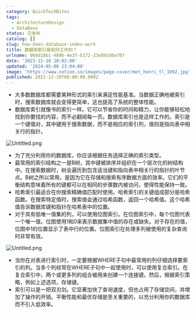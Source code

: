 ```yaml
---
category: QuickTechBites
tags:
  - ArchitectureDesign
  - DataBase
status: 已发布
catalog: []
slug: how-does-database-index-work
title: 数据库索引是如何工作的？
urlname: 068d18b1-489b-4e37-b172-33e892d6a70f
date: '2023-12-10 20:02:00'
updated: '2024-05-08 23:04:00'
image: 'https://www.notion.so/images/page-cover/met_henri_tl_1892.jpg'
published: 2022-12-10T08:00:00.000Z
---
```

- 大多数数据库都需要某种形式的索引来满足性能基准。当数据正确地被索引时，搜索数据库就会变得更简单，这也提高了系统的整体性能。
- 数据库索引就像书的索引一样。它可以节省你的时间和精力，让你能够轻松地找到你要找的内容，而不必翻阅每一页。数据库索引也是这样工作的。索引是一个键值对，其中键用于搜索数据，而不是相应的索引列，值则是指向表中相关行的指针。

![Untitled.png](https://prod-files-secure.s3.us-west-2.amazonaws.com/5d24fe63-e567-4804-86f9-9fdc62e13082/3e87f042-644d-48ab-9a58-227f3d930d71/Untitled.png?X-Amz-Algorithm=AWS4-HMAC-SHA256&X-Amz-Content-Sha256=UNSIGNED-PAYLOAD&X-Amz-Credential=ASIAZI2LB466SN3KSFTU%2F20250411%2Fus-west-2%2Fs3%2Faws4_request&X-Amz-Date=20250411T213441Z&X-Amz-Expires=3600&X-Amz-Security-Token=IQoJb3JpZ2luX2VjEEwaCXVzLXdlc3QtMiJHMEUCIFF3hY5yey17BGCrLJMyVLw1VbXOBsQ8nOQ3tMkU7BKRAiEAviZLtm05BR4R9bDZJd%2Bb3dARBm8OJCGNVQmE8Mw%2FeEwqiAQIxf%2F%2F%2F%2F%2F%2F%2F%2F%2F%2FARAAGgw2Mzc0MjMxODM4MDUiDP%2Fql%2FKozTZBGbzUnCrcAxozVbVzzWZ1e3CkV0TFQ29oDhRf3C2XZO0%2FV%2FH2O5goqDThvr3%2BxgOdfr3FnThQbEhJ63gn%2FOeMgjZcxTbreexOocVRAQAC75DkjTC7iJMGEy%2B%2BqRG9hunuWNpCJdqAE1ZfJ7%2Br9noNWaz1p5d86Ixko%2FJPwe%2FSoT8gYak4OFTx3x6q4%2BQ3IVw%2BLr44yfnGLQBlOoGTDO5T7ILbb8qzECxgAudqFoyw50vHlWi7txVcHKL2HMsfPqH8RygMygm1ZVKNrsI4flJpih%2BIR3UUfkVKb%2B1qpaSKwBml4%2FJjBOUFpgCeoRHspUcCbX%2B6eqRvM%2BCTP7PtEvtShhjc3gAIvGDBxwzMCT57XemJomCgCyyZAi1YLKgikNGHBwR5OtTWejK8t91wEuDddhJxgmqD0MUxKIkx%2BUn8ouBL5tdkKNLTbZPayFOQsT0tZ6xAocvXsIUX6AkPPt4uIQK0ClQr3i1x%2BzzVGG91ASYOL86by1gia5wH7B1uzaxHRVHBZsFSpMEfi7IYacdDPNvRyxoWusVjF0OyzwwRn4eizHWpWA6L%2B7Kbj5xwK%2FQKNAVYOMQkSjUiPJxL4R3G72CxxyBdrQYZtAsq9ce8H7iQUt8W8o1EQv%2BoavRKtOM%2BOVN2MKDv5b8GOqUBiRzsOp47rrX3swrqlbR%2FTCHiaL%2BbIDv1ScsJLpKmTG9NlfYjTQaVZtUrtU%2FHV9Wxjddin%2BVOPwUNZjc383gv46LBPqv%2FpGLUl4QQJgJzC2e3GckzbPmKqD9MZSxhCMI1x8IauUblpX%2FVakGBVqdATgJriSTVwi%2Fajgej5R4mYbf6D8bQDrpZAktYR6bVORi7%2BT4KETnrbYOiA7MBjekq8hhT2by6&X-Amz-Signature=b12a3846550b8b151a023cf157d6976b4640ea046dcaa8ae9dd05f26546fb90b&X-Amz-SignedHeaders=host&x-id=GetObject)

- 为了充分利用你的数据库，你应该根据任务选择正确的索引类型。
- 最常用的索引结构之一是B树，其中键被排序并组织在一个层次化的树结构中。在搜索数据时，树会遍历到包含适当键和指向表中相关行的指针的叶节点。B树之所以常用，是因为它在存储和搜索有序数据方面的效率。它们的平衡结构意味着所有的键都可以在相同的步骤数内被访问，使得性能保持一致。
- 哈希索引最适合在你搜索精确值匹配时使用。哈希索引的关键组成部分是哈希函数。在搜索特定值时，搜索值会通过哈希函数，返回一个哈希值。这个哈希值告诉数据库键和指针在哈希表中的位置。
- 对于具有低唯一值集的列，可以使用位图索引。在位图索引中，每个位图代表一个唯一值。位图使用1和0来表示数据集中值的存在或缺失。对于存在的值，位图中1的位置显示了表中行的位置。位图索引在处理多列被使用的复杂查询时非常有效。

![Untitled.png](https://prod-files-secure.s3.us-west-2.amazonaws.com/5d24fe63-e567-4804-86f9-9fdc62e13082/25e88b4a-737d-484e-85cc-b7fe2444aa3c/Untitled.png?X-Amz-Algorithm=AWS4-HMAC-SHA256&X-Amz-Content-Sha256=UNSIGNED-PAYLOAD&X-Amz-Credential=ASIAZI2LB466SN3KSFTU%2F20250411%2Fus-west-2%2Fs3%2Faws4_request&X-Amz-Date=20250411T213441Z&X-Amz-Expires=3600&X-Amz-Security-Token=IQoJb3JpZ2luX2VjEEwaCXVzLXdlc3QtMiJHMEUCIFF3hY5yey17BGCrLJMyVLw1VbXOBsQ8nOQ3tMkU7BKRAiEAviZLtm05BR4R9bDZJd%2Bb3dARBm8OJCGNVQmE8Mw%2FeEwqiAQIxf%2F%2F%2F%2F%2F%2F%2F%2F%2F%2FARAAGgw2Mzc0MjMxODM4MDUiDP%2Fql%2FKozTZBGbzUnCrcAxozVbVzzWZ1e3CkV0TFQ29oDhRf3C2XZO0%2FV%2FH2O5goqDThvr3%2BxgOdfr3FnThQbEhJ63gn%2FOeMgjZcxTbreexOocVRAQAC75DkjTC7iJMGEy%2B%2BqRG9hunuWNpCJdqAE1ZfJ7%2Br9noNWaz1p5d86Ixko%2FJPwe%2FSoT8gYak4OFTx3x6q4%2BQ3IVw%2BLr44yfnGLQBlOoGTDO5T7ILbb8qzECxgAudqFoyw50vHlWi7txVcHKL2HMsfPqH8RygMygm1ZVKNrsI4flJpih%2BIR3UUfkVKb%2B1qpaSKwBml4%2FJjBOUFpgCeoRHspUcCbX%2B6eqRvM%2BCTP7PtEvtShhjc3gAIvGDBxwzMCT57XemJomCgCyyZAi1YLKgikNGHBwR5OtTWejK8t91wEuDddhJxgmqD0MUxKIkx%2BUn8ouBL5tdkKNLTbZPayFOQsT0tZ6xAocvXsIUX6AkPPt4uIQK0ClQr3i1x%2BzzVGG91ASYOL86by1gia5wH7B1uzaxHRVHBZsFSpMEfi7IYacdDPNvRyxoWusVjF0OyzwwRn4eizHWpWA6L%2B7Kbj5xwK%2FQKNAVYOMQkSjUiPJxL4R3G72CxxyBdrQYZtAsq9ce8H7iQUt8W8o1EQv%2BoavRKtOM%2BOVN2MKDv5b8GOqUBiRzsOp47rrX3swrqlbR%2FTCHiaL%2BbIDv1ScsJLpKmTG9NlfYjTQaVZtUrtU%2FHV9Wxjddin%2BVOPwUNZjc383gv46LBPqv%2FpGLUl4QQJgJzC2e3GckzbPmKqD9MZSxhCMI1x8IauUblpX%2FVakGBVqdATgJriSTVwi%2Fajgej5R4mYbf6D8bQDrpZAktYR6bVORi7%2BT4KETnrbYOiA7MBjekq8hhT2by6&X-Amz-Signature=3544b8de3fe689480bd253f1409e6b56f135abe3c5ba62a0820a561965baef66&X-Amz-SignedHeaders=host&x-id=GetObject)

- 当你在对表进行索引时，一定要根据WHERE子句中最常用的列仔细选择要索引的列。当多个列经常在WHERE子句中一起使用时，可以使用复合索引。在复合索引中，两个或更多列的组合被用来创建一个连接键。然后，根据索引策略，例如上述选项，存储键。
- 索引可以是一把双刃剑。它显著加快了查询速度，但也占用了存储空间，并增加了操作的开销。平衡性能和最优存储是至关重要的，以充分利用你的数据库而不引入低效率。
